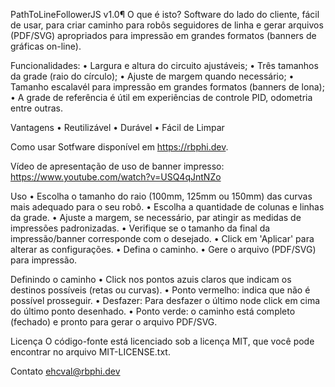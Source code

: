 PathToLineFollowerJS v1.0¶
O que é isto?
Software do lado do cliente, fácil de usar, para criar caminho para robôs seguidores de linha e gerar arquivos (PDF/SVG) apropriados para impressão em grandes formatos (banners de gráficas on-line).

Funcionalidades:
• Largura e altura do circuito ajustáveis;
• Três tamanhos da grade (raio do círculo);
• Ajuste de margem quando necessário;
• Tamanho escalavél para impressão em grandes formatos (banners de lona);
• A grade de referência é útil em experiências de controle PID, odometria entre outras.

Vantagens
• Reutilizável
• Durável
• Fácil de Limpar

Como usar
Sotfware disponível em https://rbphi.dev.

Vídeo de apresentação de uso de banner impresso: https://www.youtube.com/watch?v=USQ4qJntNZo

Uso
• Escolha o tamanho do raio (100mm, 125mm ou 150mm) das curvas mais adequado para o seu robô.
• Escolha a quantidade de colunas e linhas da grade.
• Ajuste a margem, se necessário, par atingir as medidas de impressões padronizadas.
• Verifique se o tamanho da final da impressão/banner corresponde com o desejado.
• Click em 'Aplicar' para alterar as configurações.
• Defina o caminho.
• Gere o arquivo (PDF/SVG) para impressão.

Definindo o caminho
• Click nos pontos azuis claros que indicam os destinos possíveis (retas ou curvas).
• Ponto vermelho: indica que não é possível prosseguir.
• Desfazer: Para desfazer o último node click em cima do último ponto desenhado.
• Ponto verde: o caminho está completo (fechado) e pronto para gerar o arquivo PDF/SVG.

Licença
O código-fonte está licenciado sob a licença MIT, que você pode encontrar no arquivo MIT-LICENSE.txt.

Contato
ehcval@rbphi.dev
